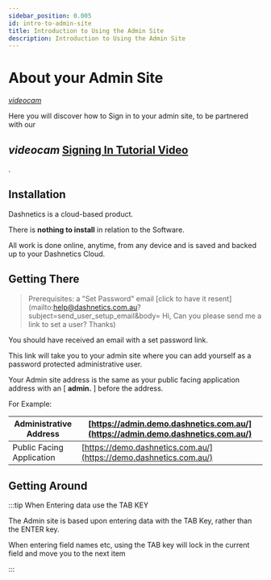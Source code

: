 ```yaml
---
sidebar_position: 0.005
id: intro-to-admin-site
title: Introduction to Using the Admin Site
description: Introduction to Using the Admin Site
---
```


# About your Admin Site
[<i className="material-icons-h1 end">videocam</i>](/vids/Dashnetics-Unboxing.mp4)

Here you will discover how to Sign in to your admin site, to be partnered with our <h2><i className="material-icons-h2">videocam</i> [Signing In Tutorial Video](/vids/Dashnetics-SigningIn.mp4)</h2>.

## Installation

Dashnetics is a cloud-based product.

There is **nothing to install** in relation to the Software.

All work is done online, anytime, from any device and is saved and backed up to your Dashnetics Cloud.


## Getting There

> Prerequisites: a "Set Password" email [click to have it resent](mailto:help@dashnetics.com.au?subject=send_user_setup_email&body= Hi, Can you please send me a link to set a user? Thanks)


You should have received an email with a set password link.

This link will take you to your admin site where you can add yourself as a password protected administrative user.

Your Admin site address is the same as your public facing application address with an [ **admin.** ] before the address.

For Example:


|Administrative Address | [https://admin.demo.dashnetics.com.au/](https://admin.demo.dashnetics.com.au/) |  
| ----------------------|-------------------------- |
| Public Facing Application | [https://demo.dashnetics.com.au/](https://demo.dashnetics.com.au/) |


## Getting Around


:::tip  When Entering data use the TAB KEY

The Admin site is based upon entering data with the TAB Key, rather than the ENTER key.

When entering field names etc, using the TAB key will lock in the current field and move you to the next item

:::
